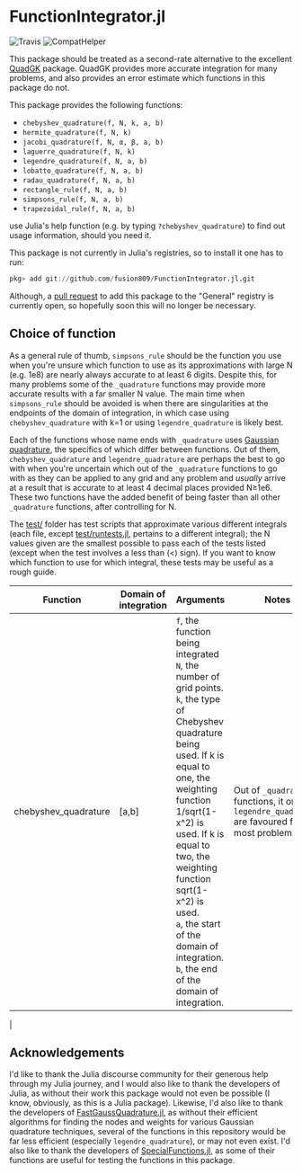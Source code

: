 # FunctionIntegrator.jl
![Travis](https://travis-ci.com/fusion809/Integration.jl.svg?branch=master)
![CompatHelper](https://github.com/fusion809/FunctionIntegrator.jl/workflows/CompatHelper/badge.svg?event=push)

This package should be treated as a second-rate alternative to the excellent [QuadGK](https://github.com/JuliaMath/QuadGK.jl) package. QuadGK provides more accurate integration for many problems, and also provides an error estimate which functions in this package do not.

This package provides the following functions:

* `chebyshev_quadrature(f, N, k, a, b)`
* `hermite_quadrature(f, N, k)`
* `jacobi_quadrature(f, N, α, β, a, b)`
* `laguerre_quadrature(f, N, k)`
* `legendre_quadrature(f, N, a, b)`
* `lobatto_quadrature(f, N, a, b)`
* `radau_quadrature(f, N, a, b)`
* `rectangle_rule(f, N, a, b)`
* `simpsons_rule(f, N, a, b)`
* `trapezoidal_rule(f, N, a, b)`

use Julia's help function (e.g. by typing `?chebyshev_quadrature`) to find out usage information, should you need it.

This package is not currently in Julia's registries, so to install it one has to run:

```julia
pkg> add git://github.com/fusion809/FunctionIntegrator.jl.git
```

Although, a [pull request](https://github.com/JuliaRegistries/General/pull/16929) to add this package to the "General" registry is currently open, so hopefully soon this will no longer be necessary.

## Choice of function
As a general rule of thumb, `simpsons_rule` should be the function you use when you're unsure which function to use as its approximations with large N (e.g. 1e8) are nearly always accurate to at least 6 digits. Despite this, for many problems some of the `_quadrature` functions may provide more accurate results with a far smaller N value. The main time when `simpsons_rule` should be avoided is when there are singularities at the endpoints of the domain of integration, in which case using `chebyshev_quadrature` with k=1 or using `legendre_quadrature` is likely best.

Each of the functions whose name ends with `_quadrature` uses [Gaussian quadrature](https://en.wikipedia.org/wiki/Gaussian_quadrature), the specifics of which differ between functions. Out of them, `chebyshev_quadrature` and `legendre_quadrature` are perhaps the best to go with when you're uncertain which out of the `_quadrature` functions to go with as they can be applied to any grid and any problem and *usually* arrive at a result that is accurate to at least 4 decimal places provided N&geq;1e6. These two functions have the added benefit of being faster than all other `_quadrature` functions, after controlling for N.

The [test/](test/) folder has test scripts that approximate various different integrals (each file, except [test/runtests.jl](test/runtests.jl), pertains to a different integral); the N values given are the smallest possible to pass each of the tests listed (except when the test involves a less than (<) sign). If you want to know which function to use for which integral, these tests may be useful as a rough guide.

| Function             | Domain of integration | Arguments | Notes |
|----------------------|-----------------------|-----------|-------|
| chebyshev_quadrature | [a,b]                 | `f`, the function being integrated<br/>`N`, the number of grid points.<br/>`k`, the type of Chebyshev quadrature being used. If k is equal to one, the weighting function 1/sqrt(1-x^2) is used. If k is equal to two, the weighting function sqrt(1-x^2) is used.<br/>`a`, the start of the domain of integration.<br/>`b`, the end of the domain of integration. | Out of `_quadrature` functions, it or `legendre_quadrature` are favoured for most problems. |
|


## Acknowledgements
I'd like to thank the Julia discourse community for their generous help through my Julia journey, and I would also like to thank the developers of  Julia, as without their work this package would not even be possible (I know, obviously, as this is a Julia package). Likewise, I'd also like to thank the developers of [FastGaussQuadrature.jl](https://github.com/JuliaApproximation/FastGaussQuadrature.jl), as without their efficient algorithms for finding the nodes and weights for various Gaussian quadrature techniques, several of the functions in this repository would be far less efficient (especially `legendre_quadrature`), or may not even exist. I'd also like to thank the developers of [SpecialFunctions.jl](https://github.com/JuliaMath/SpecialFunctions.jl), as some of their functions are useful for testing the functions in this package.
